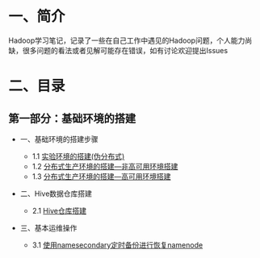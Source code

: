 # 一、简介



Hadoop学习笔记，记录了一些在自己工作中遇见的Hadoop问题，个人能力尚缺，很多问题的看法或者见解可能存在错误，如有讨论欢迎提出Issues




# 二、目录


## 第一部分：基础环境的搭建

- 一、基础环境的搭建步骤
	- 1.1 [实验环境的搭建(伪分布式)](docs/hdfs/Hadoop工作与实验环境的搭建.md)
	- 1.2 [分布式生产环境的搭建—非高可用环境搭建](docs/hdfs/分布式生产环境的搭建—非高可用环境搭建.md)
	- 1.3 [分布式生产环境的搭建—高可用环境搭建](docs/hdfs/分布式生产环境的搭建—高可用环境搭建.md)

- 二、Hive数据仓库搭建
	- 2.1 [Hive仓库搭建]()

- 三、基本运维操作
  - 3.1 [使用namesecondary定时备份进行恢复namenode](docs/hdfs/使用namesecondary定时备份进行恢复namenode.md)









